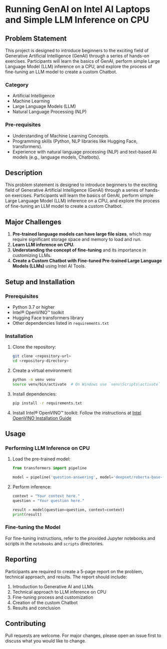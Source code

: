 # Running GenAI on Intel AI Laptops and Simple LLM Inference on CPU

## Problem Statement

This project is designed to introduce beginners to the exciting field of Generative Artificial Intelligence (GenAI) through a series of hands-on exercises. Participants will learn the basics of GenAI, perform simple Large Language Model (LLM) inference on a CPU, and explore the process of fine-tuning an LLM model to create a custom Chatbot.

### Category
- Artificial Intelligence
- Machine Learning
- Large Language Models (LLM)
- Natural Language Processing (NLP)

### Pre-requisites
- Understanding of Machine Learning Concepts.
- Programming skills (Python, NLP libraries like Hugging Face, transformers).
- Experience with natural language processing (NLP) and text-based AI models (e.g., language models, Chatbots).

## Description

This problem statement is designed to introduce beginners to the exciting field of Generative Artificial Intelligence (GenAI) through a series of hands-on exercises. Participants will learn the basics of GenAI, perform simple Large Language Model (LLM) inference on a CPU, and explore the process of fine-tuning an LLM model to create a custom Chatbot.

## Major Challenges

1. **Pre-trained language models can have large file sizes**, which may require significant storage space and memory to load and run.
2. **Learn LLM inference on CPU.**
3. **Understanding the concept of fine-tuning** and its importance in customizing LLMs.
4. **Create a Custom Chatbot with Fine-tuned Pre-trained Large Language Models (LLMs)** using Intel AI Tools.

## Setup and Installation

### Prerequisites

- Python 3.7 or higher
- Intel® OpenVINO™ toolkit
- Hugging Face transformers library
- Other dependencies listed in `requirements.txt`

### Installation

1. Clone the repository:
    ```sh
    git clone <repository-url>
    cd <repository-directory>
    ```

2. Create a virtual environment:
    ```sh
    python -m venv venv
    source venv/bin/activate  # On Windows use `venv\Scripts\activate`
    ```

3. Install dependencies:
    ```sh
    pip install -r requirements.txt
    ```

4. Install Intel® OpenVINO™ toolkit:
    Follow the instructions at [Intel OpenVINO Installation Guide](https://docs.openvino.ai/latest/openvino_docs_install_guides_installing_openvino.html)

## Usage

### Performing LLM Inference on CPU

1. Load the pre-trained model:
    ```python
    from transformers import pipeline

    model = pipeline('question-answering', model='deepset/roberta-base-squad2')
    ```

2. Perform inference:
    ```python
    context = "Your context here."
    question = "Your question here."
    
    result = model(question=question, context=context)
    print(result)
    ```

### Fine-tuning the Model

For fine-tuning instructions, refer to the provided Jupyter notebooks and scripts in the `notebooks` and `scripts` directories.

## Reporting

Participants are required to create a 5-page report on the problem, technical approach, and results. The report should include:

1. Introduction to Generative AI and LLMs
2. Technical approach to LLM inference on CPU
3. Fine-tuning process and customization
4. Creation of the custom Chatbot
5. Results and conclusion

## Contributing

Pull requests are welcome. For major changes, please open an issue first to discuss what you would like to change.
